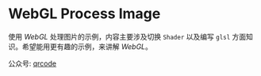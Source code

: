 # WebGL Process Image

使用 *WebGL* 处理图片的示例，内容主要涉及切换 `Shader` 以及编写 `glsl` 方面知识。希望能用更有趣的示例，来讲解 *WebGL*。

公众号:
[qrcode](https://github.com/LiJiahaoCoder/webgl-process-image/assets/qrcode.jpg)
